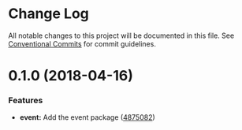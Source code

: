 # Change Log

All notable changes to this project will be documented in this file.
See [Conventional Commits](https://conventionalcommits.org) for commit guidelines.

<a name="0.1.0"></a>
# 0.1.0 (2018-04-16)


### Features

* **event:** Add the event package ([4875082](https://github.com/antoinerey/kalliste-next/commit/4875082))
